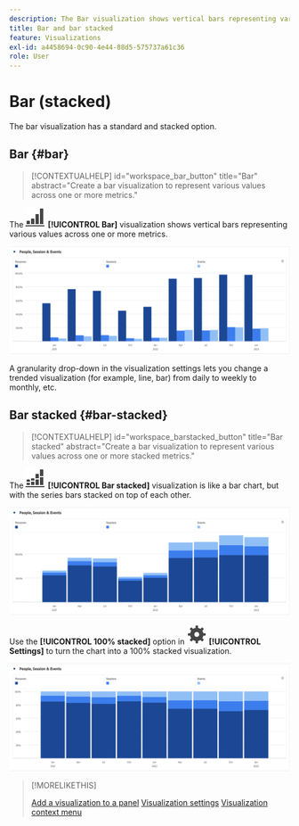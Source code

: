 ```yaml
---
description: The Bar visualization shows vertical bars representing various values across one or more metrics.
title: Bar and bar stacked
feature: Visualizations
exl-id: a4458694-0c90-4e44-88d5-575737a61c36
role: User
---
```

# Bar (stacked)

The bar visualization has a standard and stacked option.

## Bar {#bar}

<!-- markdownlint-disable MD034 -->

>[!CONTEXTUALHELP]
>id="workspace_bar_button"
>title="Bar"
>abstract="Create a bar visualization to represent various values across one or more metrics."

<!-- markdownlint-enable MD034 -->


The ![GraphBarVertical](/help/assets/icons/GraphBarVertical.svg) **[!UICONTROL Bar]** visualization shows vertical bars representing various values across one or more metrics.

![Virtical bar visualization showing multiple metrics including Page Views, Visits, Entries, and Exits.](assets/bar.png)

A granularity drop-down in the visualization settings lets you change a trended visualization (for example, line, bar) from daily to weekly to monthly, etc.

## Bar stacked {#bar-stacked}

<!-- markdownlint-disable MD034 -->

>[!CONTEXTUALHELP]
>id="workspace_barstacked_button"
>title="Bar stacked"
>abstract="Create a bar visualization to represent various values across one or more stacked metrics."

<!-- markdownlint-enable MD034 -->


The ![GraphBarVerticalStacked](/help/assets/icons/GraphBarVerticalStacked.svg) **[!UICONTROL Bar stacked]** visualization is like a bar chart, but with the series bars stacked on top of each other.

![Stacked bar chard showing multiple metrics.](assets/bar-stacked.png)

Use the **[!UICONTROL 100% stacked]** option in ![Setting](/help/assets/icons/Setting.svg) **[!UICONTROL Settings]** to turn the chart into a 100% stacked visualization.

![A 100% stacked bar chart.](assets/bar-stacked100.png)

>[!MORELIKETHIS]
>
>[Add a visualization to a panel](/help/analysis-workspace/visualizations/freeform-analysis-visualizations.md#add-visualizations-to-a-panel)
>[Visualization settings](/help/analysis-workspace/visualizations/freeform-analysis-visualizations.md#settings)
>[Visualization context menu](/help/analysis-workspace/visualizations/freeform-analysis-visualizations.md#context-menu)
>

